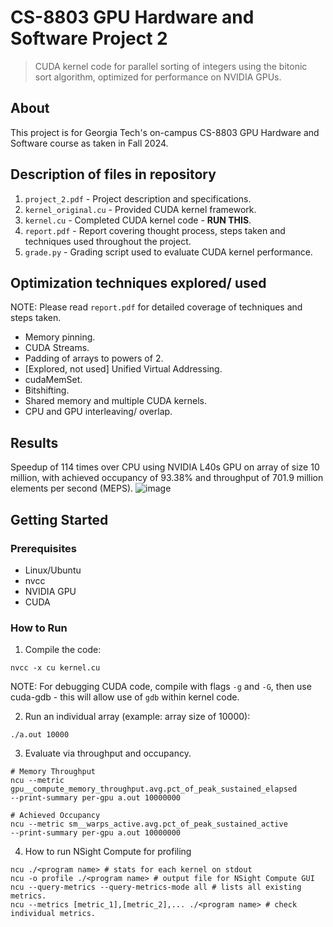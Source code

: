# CS-8803 GPU Hardware and Software Project 2
> CUDA kernel code for parallel sorting of integers using the bitonic sort algorithm, optimized for performance on NVIDIA GPUs.

## About
This project is for Georgia Tech's on-campus CS-8803 GPU Hardware and Software course as taken in Fall 2024.

## Description of files in repository
1. `project_2.pdf` - Project description and specifications.
2. `kernel_original.cu` - Provided CUDA kernel framework.
3. `kernel.cu` - Completed CUDA kernel code - <b>RUN THIS</b>.
4. `report.pdf` - Report covering thought process, steps taken and techniques used throughout the project.
5. `grade.py` - Grading script used to evaluate CUDA kernel performance.

## Optimization techniques explored/ used
NOTE: Please read `report.pdf` for detailed coverage of techniques and steps taken.
- Memory pinning.
- CUDA Streams.
- Padding of arrays to powers of 2.
- [Explored, not used] Unified Virtual Addressing.
- cudaMemSet.
- Bitshifting.
- Shared memory and multiple CUDA kernels.
- CPU and GPU interleaving/ overlap.

## Results
Speedup of 114 times over CPU using NVIDIA L40s GPU on array of size 10 million, with achieved occupancy of 93.38% and throughput of 701.9 million elements per second (MEPS).
![image](https://github.com/user-attachments/assets/9673af1f-626f-469f-9393-33e870422154)

## Getting Started
### Prerequisites
- Linux/Ubuntu
- nvcc
- NVIDIA GPU
- CUDA

### How to Run
1. Compile the code:
```
nvcc -x cu kernel.cu
```
NOTE: For debugging CUDA code, compile with flags `-g` and `-G`, then use cuda-gdb - this will allow use of `gdb` within kernel code.

2. Run an individual array (example: array size of 10000):
```
./a.out 10000
```

3. Evaluate via throughput and occupancy.
```
# Memory Throughput
ncu --metric gpu__compute_memory_throughput.avg.pct_of_peak_sustained_elapsed
--print-summary per-gpu a.out 10000000

# Achieved Occupancy
ncu --metric sm__warps_active.avg.pct_of_peak_sustained_active
--print-summary per-gpu a.out 10000000
```

4. How to run NSight Compute for profiling
```
ncu ./<program name> # stats for each kernel on stdout
ncu -o profile ./<program name> # output file for NSight Compute GUI
ncu --query-metrics --query-metrics-mode all # lists all existing metrics.
ncu --metrics [metric_1],[metric_2],... ./<program name> # check individual metrics.
```

